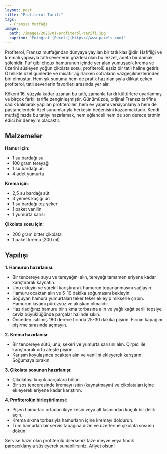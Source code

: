```yaml
---
layout: post
title: "Profiterol Tarifi"
tags:
  - Fransız Mutfağı
image: 
  path: /images/2025/01/profiterol-tarifi.jpg
  caption: "Fotoğraf [Pexels](https://www.pexels.com)"
---
```


Profiterol, Fransız mutfağından dünyaya yayılan bir tatlı klasiğidir. Hafifliği ve kremalı yapısıyla tatlı severlerin gözdesi olan bu lezzet, adeta bir damak şölenidir. Puf gibi choux hamurunun içinde yer alan yumuşacık krema ve üzerini süsleyen yoğun çikolata sosu, profiterolü eşsiz bir tatlı haline getirir. Özellikle özel günlerde ve misafir ağırlarken sofraların vazgeçilmezlerinden biri olmuştur. Hem şık sunumu hem de pratik hazırlanışıyla dikkat çeken profiterol, tatlı severlerin favorileri arasında yer alır.

Kökeni 16. yüzyıla kadar uzanan bu tatlı, zamanla farklı kültürlere uyarlanmış ve birçok farklı tarifle zenginleşmiştir. Günümüzde, orijinal Fransız tarifine sadık kalınarak yapılan profiteroller, hem ev yapımı versiyonlarıyla hem de pastanelerdeki özel sunumlarıyla herkesin beğenisini kazanmaktadır. Kendi mutfağınızda bu tatlıyı hazırlamak, hem eğlenceli hem de son derece tatmin edici bir deneyim olacaktır.

## Malzemeler

**Hamur için**:

- 1 su bardağı su
- 100 gram tereyağı
- 1 su bardağı un
- 4 adet yumurta

**Krema için**:

- 2,5 su bardağı süt
- 3 yemek kaşığı un
- 1 su bardağı toz şeker
- 1 paket vanilin
- 1 yumurta sarısı

**Çikolata sosu için**:

- 200 gram bitter çikolata
- 1 paket krema (200 ml)

## Yapılışı

**1. Hamurun hazırlanışı**:

- Bir tencereye suyu ve tereyağını alın, tereyağı tamamen eriyene kadar karıştırarak kaynatın.
- Unu ekleyin ve sürekli karıştırarak hamurun toparlanmasını sağlayın.
- Hamuru ocaktan alın ve 5-10 dakika soğumasını bekleyin.
- Soğuyan hamura yumurtaları teker teker ekleyip mikserle çırpın. Hamurun kıvamı pürüzsüz ve akışkan olmalıdır.
- Hazırladığınız hamuru bir sıkma torbasına alın ve yağlı kağıt serili tepsiye ceviz büyüklüğünde parçalar halinde sıkın.
- Önceden ısıtılmış 180 derece fırında 25-30 dakika pişirin. Fırının kapağını pişirme sırasında açmayın.

**2. Krema hazırlanışı**:

- Bir tencereye sütü, unu, şekeri ve yumurta sarısını alın. Çırpıcı ile karıştırarak orta ateşte pişirin.
- Karışım koyulaşınca ocaktan alın ve vanilini ekleyerek karıştırın. Soğumaya bırakın.

**3. Çikolata sosunun hazırlanışı**:

- Çikolatayı küçük parçalara bölün.
- Bir sos tenceresinde kremayı ısıtın (kaynatmayın) ve çikolataları içine ekleyerek eriyene kadar karıştırın.

**4. Profiterolün birleştirilmesi**:

- Pişen hamurları ortadan ikiye kesin veya alt kısmından küçük bir delik açın.
- Krema sıkma torbasıyla hamurların içine kremayı doldurun.
- Tüm hamurları bir servis tabağına dizin ve üzerlerine çikolata sosunu dökün.

Servise hazır olan profiterolü dilerseniz taze meyve veya fındık parçacıklarıyla süsleyerek sunabilirsiniz. Afiyet olsun!